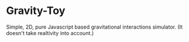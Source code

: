 # Gravity-Toy
Simple, 2D, pure Javascript based gravitational interactions simulator. (It doesn't take realtivity into account.)
